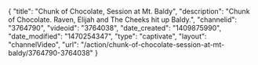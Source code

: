 {
    "title": "Chunk of Chocolate, Session at Mt. Baldy",
    "description": "Chunk of Chocolate. Raven, Elijah and The Cheeks hit up Baldy.",
    "channelid": "3764790",
    "videoid": "3764038",
    "date_created": "1409875990",
    "date_modified": "1470254347",
    "type": "captivate",
    "layout": "channelVideo",
    "url": "\/action\/chunk-of-chocolate-session-at-mt-baldy\/3764790-3764038"
}
